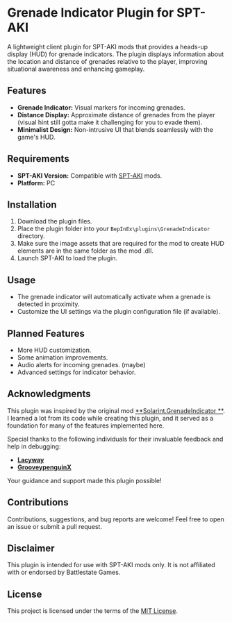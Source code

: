 ﻿# Grenade Indicator Plugin for SPT-AKI

A lightweight client plugin for SPT-AKI mods that provides a heads-up display (HUD) for grenade indicators. The plugin
displays information about the location and distance of grenades relative to the player, improving situational awareness
and enhancing gameplay.

## Features

- **Grenade Indicator:** Visual markers for incoming grenades.
- **Distance Display:** Approximate distance of grenades from the player (visual hint still gotta make it challenging
  for you to evade them).
- **Minimalist Design:** Non-intrusive UI that blends seamlessly with the game's HUD.

## Requirements

- **SPT-AKI Version:** Compatible with [SPT-AKI](https://www.sp-tarkov.com/) mods.
- **Platform:** PC

## Installation

1. Download the plugin files.
2. Place the plugin folder into your `BepInEx\plugins\GrenadeIndicator` directory.
3. Make sure the image assets that are required for the mod to create HUD elements are in the same folder as the mod
   .dll.
4. Launch SPT-AKI to load the plugin.

## Usage

- The grenade indicator will automatically activate when a grenade is detected in proximity.
- Customize the UI settings via the plugin configuration file (if available).

## Planned Features

- More HUD customization.
- Some animation improvements.
- Audio alerts for incoming grenades. (maybe)
- Advanced settings for indicator behavior.

## Acknowledgments

This plugin was inspired by the original mod [**Solarint.GrenadeIndicator
**](https://hub.sp-tarkov.com/files/file/2194-grenade-indicator/). I learned a lot from its code while creating this
plugin, and it served as a foundation for many of the features implemented here.

Special thanks to the following individuals for their invaluable feedback and help in debugging:

- [**Lacyway**](https://github.com/Lacyway)
- [**GrooveypenguinX**](https://github.com/GrooveypenguinX)

Your guidance and support made this plugin possible!

## Contributions

Contributions, suggestions, and bug reports are welcome! Feel free to open an issue or submit a pull request.

## Disclaimer

This plugin is intended for use with SPT-AKI mods only. It is not affiliated with or endorsed by Battlestate Games.

## License

This project is licensed under the terms of the [MIT License](LICENSE.md).
